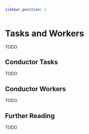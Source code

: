 ```yaml
---
sidebar_position: 1
---
```


# Tasks and Workers

TODO

## Conductor Tasks

TODO

## Conductor Workers
TODO
## Further Reading

TODO
